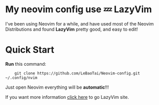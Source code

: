 # My neovim config use 💤 LazyVim
I've been using Neovim for a while, and have used most of the Neovim Distributions and found **LazyVim** pretty good, and easy to edit!

# Quick Start
**Run** this command:

		git clone https://github.com/LeBaoTai/Neovim-config.git ~/.config/nvim
		
Just open Neovim everything will be **automatic**!!!

If you want more information [click here](https://www.lazyvim.org/) to go LazyVim site.

